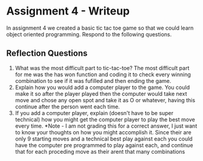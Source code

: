 # Assignment 4 - Writeup

In assignment 4 we created a basic tic tac toe game so that we could learn object oriented programming. Respond to the following questions.

## Reflection Questions

1. What was the most difficult part to tic-tac-toe?
The most difficult part for me was the has won function and coding it to check every winning combination to see if it was fufilled and then ending the game.
2. Explain how you would add a computer player to the game.
You could make it so after the player played then the computer would take next move and chose any open spot and take it as O or whatever, having this continue after the person went each time.
3. If you add a computer player, explain (doesn't have to be super technical) how you might get the computer player to play the best move every time. *Note - I am not grading this for a correct answer, I just want to know your thoughts on how you might accomplish it.
Since their are only 9 starting moves and a technical best play against each you could have the computer pre programmed to play against each, and continue that for each proceding move as their arent that many combinations